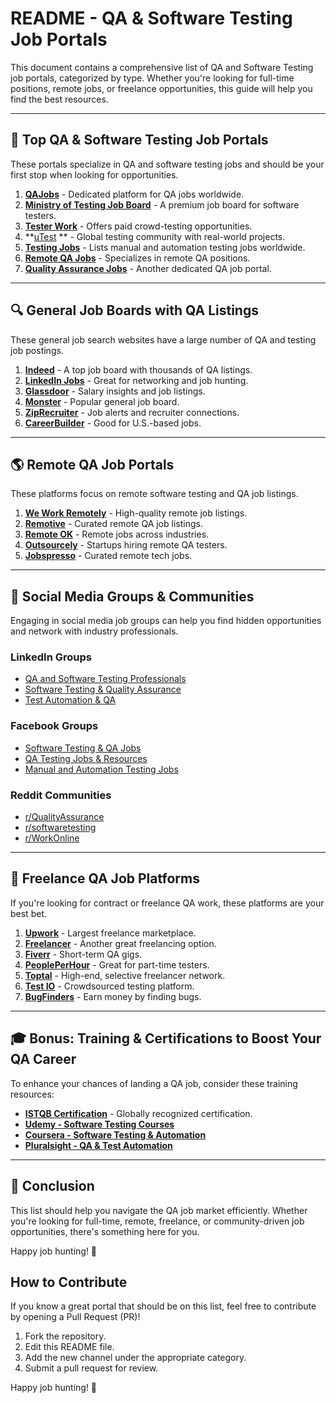 # README - QA & Software Testing Job Portals

This document contains a comprehensive list of QA and Software Testing job portals, categorized by type. Whether you're looking for full-time positions, remote jobs, or freelance opportunities, this guide will help you find the best resources.

---

## 🌟 Top QA & Software Testing Job Portals
These portals specialize in QA and software testing jobs and should be your first stop when looking for opportunities.

1. **[QAJobs](https://www.qajobs.co/)** - Dedicated platform for QA jobs worldwide.
2. **[Ministry of Testing Job Board](https://jobs.ministryoftesting.com/)** - A premium job board for software testers.
3. **[Tester Work](https://www.testerwork.com/)** - Offers paid crowd-testing opportunities.
4. **[uTest](https://www.utest.com/) ** - Global testing community with real-world projects.
5. **[Testing Jobs](https://testingjob.com/)** - Lists manual and automation testing jobs worldwide.
6. **[Remote QA Jobs](https://remoteqa.io/)** - Specializes in remote QA positions.
7. **[Quality Assurance Jobs](https://www.qualityassurancejobs.com/)** - Another dedicated QA job portal.

---

## 🔍 General Job Boards with QA Listings
These general job search websites have a large number of QA and testing job postings.

1. **[Indeed](https://www.indeed.com/q-QA-jobs.html)** - A top job board with thousands of QA listings.
2. **[LinkedIn Jobs](https://www.linkedin.com/jobs/quality-assurance-jobs/)** - Great for networking and job hunting.
3. **[Glassdoor](https://www.glassdoor.com/Job/software-tester-jobs-SRCH_KO0,15.htm)** - Salary insights and job listings.
4. **[Monster](https://www.monster.com/jobs/q-qa-jobs.aspx)** - Popular general job board.
5. **[ZipRecruiter](https://www.ziprecruiter.com/Jobs/QA)** - Job alerts and recruiter connections.
6. **[CareerBuilder](https://www.careerbuilder.com/jobs-qa)** - Good for U.S.-based jobs.

---

## 🌎 Remote QA Job Portals
These platforms focus on remote software testing and QA job listings.

1. **[We Work Remotely](https://weworkremotely.com/categories/remote-qa-jobs)** - High-quality remote job listings.
2. **[Remotive](https://remotive.io/remote-jobs/qa)** - Curated remote QA job listings.
3. **[Remote OK](https://remoteok.io/remote-qa-jobs)** - Remote jobs across industries.
4. **[Outsourcely](https://www.outsourcely.com/remote-quality-assurance-jobs)** - Startups hiring remote QA testers.
5. **[Jobspresso](https://jobspresso.co/remote-qa-jobs/)** - Curated remote tech jobs.

---

## 📌 Social Media Groups & Communities
Engaging in social media job groups can help you find hidden opportunities and network with industry professionals.

### **LinkedIn Groups**
- [QA and Software Testing Professionals](https://www.linkedin.com/groups/2566998/)
- [Software Testing & Quality Assurance](https://www.linkedin.com/groups/49129/)
- [Test Automation & QA](https://www.linkedin.com/groups/1780291/)

### **Facebook Groups**
- [Software Testing & QA Jobs](https://www.facebook.com/groups/softwaretestingjobs/)
- [QA Testing Jobs & Resources](https://www.facebook.com/groups/qajobsworldwide/)
- [Manual and Automation Testing Jobs](https://www.facebook.com/groups/automationtestingjobs/)

### **Reddit Communities**
- [r/QualityAssurance](https://www.reddit.com/r/QualityAssurance/)
- [r/softwaretesting](https://www.reddit.com/r/softwaretesting/)
- [r/WorkOnline](https://www.reddit.com/r/workonline/)

---

## 🎯 Freelance QA Job Platforms
If you're looking for contract or freelance QA work, these platforms are your best bet.

1. **[Upwork](https://www.upwork.com/o/jobs/browse/?q=qa%20testing)** - Largest freelance marketplace.
2. **[Freelancer](https://www.freelancer.com/jobs/software-testing/)** - Another great freelancing option.
3. **[Fiverr](https://www.fiverr.com/categories/programming-tech/qa-software-testing/)** - Short-term QA gigs.
4. **[PeoplePerHour](https://www.peopleperhour.com/freelance/software+testing)** - Great for part-time testers.
5. **[Toptal](https://www.toptal.com/qa)** - High-end, selective freelancer network.
6. **[Test IO](https://test.io/)** - Crowdsourced testing platform.
7. **[BugFinders](https://www.bugfinders.com/)** - Earn money by finding bugs.

---

## 🎓 Bonus: Training & Certifications to Boost Your QA Career
To enhance your chances of landing a QA job, consider these training resources:

- **[ISTQB Certification](https://www.istqb.org/)** - Globally recognized certification.
- **[Udemy - Software Testing Courses](https://www.udemy.com/courses/search/?q=software%20testing)**
- **[Coursera - Software Testing & Automation](https://www.coursera.org/courses?query=software%20testing)**
- **[Pluralsight - QA & Test Automation](https://www.pluralsight.com/browse/software-development/software-testing)**

---

## 🚀 Conclusion
This list should help you navigate the QA job market efficiently. Whether you're looking for full-time, remote, freelance, or community-driven job opportunities, there's something here for you.

Happy job hunting! 🎯

## **How to Contribute**

If you know a great portal that should be on this list, feel free to contribute by opening a Pull Request (PR)!

1. Fork the repository.
2. Edit this README file.
3. Add the new channel under the appropriate category.
4. Submit a pull request for review.


Happy job hunting! 🎯